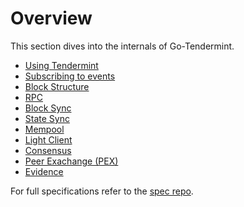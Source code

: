 # Overview

This section dives into the internals of Go-Tendermint.

- [Using Tendermint](./using-tendermint.md)
- [Subscribing to events](./subscription.md)
- [Block Structure](./block-structure.md)
- [RPC](./rpc.md)
- [Block Sync](./block-sync/README.md)
- [State Sync](./state-sync/README.md)
- [Mempool](./mempool/README.md)
- [Light Client](./light-client.md)
- [Consensus](./consensus/README.md)
- [Peer Exachange (PEX)](./pex/README.md)
- [Evidence](./evidence/README.md)

For full specifications refer to the [spec repo](https://github.com/tendermint/spec).
